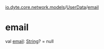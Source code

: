 [io.dyte.core.network.models](../index.md)/[UserData](index.md)/[email](email.md)

# email


val [email](email.md): [String](https://kotlinlang.org/api/latest/jvm/stdlib/kotlin/-string/index.html)? = null

